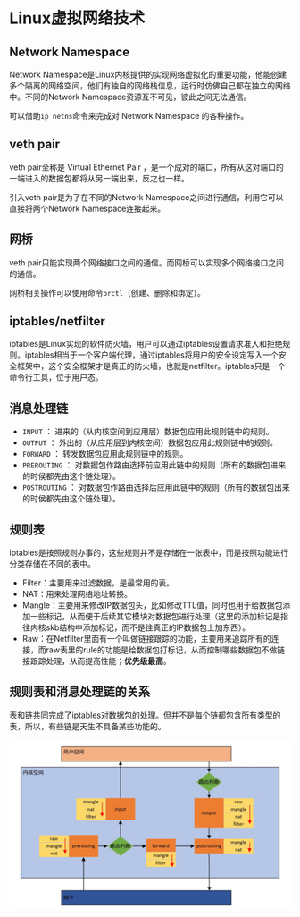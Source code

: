 # Linux虚拟网络技术
## Network Namespace
Network Namespace是Linux内核提供的实现网络虚拟化的重要功能，他能创建多个隔离的网络空间，他们有独自的网络栈信息，运行时仿佛自己都在独立的网络中。不同的Network Namespace资源互不可见，彼此之间无法通信。

可以借助`ip netns`命令来完成对 Network Namespace 的各种操作。
## veth pair
veth pair全称是 Virtual Ethernet Pair ，是一个成对的端口，所有从这对端口的一端进入的数据包都将从另一端出来，反之也一样。

引入veth pair是为了在不同的Network Namespace之间进行通信，利用它可以直接将两个Network Namespace连接起来。
## 网桥
veth pair只能实现两个网络接口之间的通信。而网桥可以实现多个网络接口之间的通信。

网桥相关操作可以使用命令`brctl`（创建、删除和绑定）。
## iptables/netfilter
iptables是Linux实现的软件防火墙，用户可以通过iptables设置请求准入和拒绝规则。iptables相当于一个客户端代理，通过iptables将用户的安全设定写入一个安全框架中，这个安全框架才是真正的防火墙，也就是netfilter。iptables只是一个命令行工具，位于用户态。
## 消息处理链
* `INPUT` ： 进来的（从内核空间到应用层）数据包应用此规则链中的规则。
* `OUTPUT` ： 外出的（从应用层到内核空间）数据包应用此规则链中的规则。
* `FORWARD` ： 转发数据包应用此规则链中的规则。
* `PREROUTING` ： 对数据包作路由选择前应用此链中的规则（所有的数据包进来的时侯都先由这个链处理）。
* `POSTROUTING` ： 对数据包作路由选择后应用此链中的规则（所有的数据包出来的时侯都先由这个链处理）。
## 规则表
iptables是按照规则办事的，这些规则并不是存储在一张表中，而是按照功能进行分类存储在不同的表中。
* Filter：主要用来过滤数据，是最常用的表。
* NAT：用来处理网络地址转换。
* Mangle：主要用来修改IP数据包头，比如修改TTL值，同时也用于给数据包添加一些标记，从而便于后续其它模块对数据包进行处理（这里的添加标记是指往内核skb结构中添加标记，而不是往真正的IP数据包上加东西）。
* Raw：在Netfilter里面有一个叫做链接跟踪的功能，主要用来追踪所有的连接，而raw表里的rule的功能是给数据包打标记，从而控制哪些数据包不做链接跟踪处理，从而提高性能；**优先级最高**。
## 规则表和消息处理链的关系
表和链共同完成了iptables对数据包的处理。但并不是每个链都包含所有类型的表，所以，有些链是天生不具备某些功能的。

![other-01-01.jpg](../IMG/other/other-01-01.jpg)